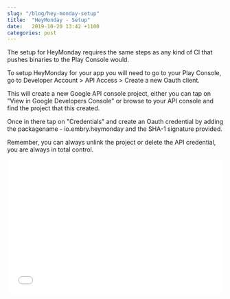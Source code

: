 ```yaml
---
slug: "/blog/hey-monday-setup"
title:  "HeyMonday - Setup"
date:   2019-10-20 13:42 +1100
categories: post
---
```


The setup for HeyMonday requires the same steps as any kind of CI that pushes binaries to the Play Console would.

To setup HeyMonday for your app you will need to go to your Play Console, go to Developer Account > API Access > Create a new Oauth client.

This will create a new Google API console project, either you can tap on "View in Google Developers Console" or browse to your API console and find the project that this created.

Once in there tap on "Credentials" and create an Oauth credential by adding the packagename - io.embry.heymonday and the SHA-1 signature provided.

Remember, you can always unlink the project or delete the API credential, you are always in total control.

<p align="center">
<iframe width="500" height="312" src="/images/heymonday.mp4" frameborder="0"> </iframe>
</p>